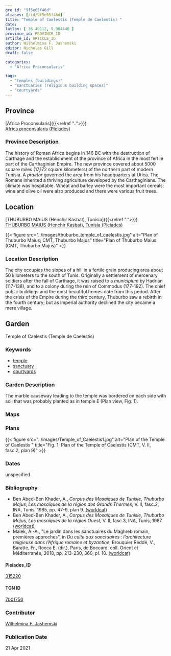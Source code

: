```yaml
---
gre_id: "9f5e65f46d"
aliases: [/id/9f5e65f46d]
title: "Temple of Caelestis (Temple de Caelestis) "
date:
latlon: [ 36.40112, 9.904448 ]
province_id: PROVINCE_ID
article_id: ARTICLE_ID
author: Wilhelmina F. Jashemski
editor: Nicholas Gill
draft: false

categories:
  - "Africa Proconsularis"

tags:
  - "temples (buildings)"
  - "sanctuaries (religious building spaces)"
  - "courtyards"
---
```


## Province
[Africa Proconsularis]({{<relref "..">}}) \
[Africa proconsularis (Pleiades)](https://pleiades.stoa.org/places/991341)

### Province Description

The history of Roman Africa begins in 146 BC with the destruction of Carthage and the establishment of the province of Africa in the most fertile part of the Carthaginian Empire. The new province covered about 5000 square miles (17,172 square kilometers) of the northern part of modern Tunisia. A *praetor* governed the area from his headquarters at Utica. The Romans inherited a thriving agriculture developed by the Carthaginians. The climate was hospitable. Wheat and barley were the most important cereals; wine and olive oil were also produced and there were various fruit trees.

## Location
[THUBURBO MAIUS (Henchir Kasbat), Tunisia]({{<relref ".">}}) \
[THUBURBO MAIUS (Henchir Kasbat), Tunisia (Pleiades)](https://pleiades.stoa.org/places/315220)



{{< figure src="../images/thuburbo_temple_of_caelestis.jpg" alt="Plan of Thuburbo Maius; CMT, Thuburbo Majus" title="Plan of Thuburbo Maius (CMT, Thuburbo Majus)" >}}

### Location Description

The city occupies the slopes of a hill in a fertile grain producing area about 50 kilometers to the south of Tunis. Originally a settlement of mercenary soldiers after the fall of Carthage, it was raised to a *municipium* by Hadrian (117-138), and to a colony during the rein of Commodus (177-192). The chief public buildings and the most beautiful homes date from this period. After the crisis of the Empire during the third century, Thuburbo saw a rebirth in the fourth century; but as imperial authority declined the city became a mere village.

## Garden

Temple of Caelestis (Temple de Caelestis)

### Keywords

- [temple](#)
- [sanctuary](#)
- [courtyards](http://vocab.getty.edu/page/aat/300004095)

### Garden Description

The marble causeway leading to the temple was bordered on each side with soil that was probably planted as in temple E (Plan view, Fig. 1).

### Maps

### Plans

{{< figure src="../images/Temple_of_Caelestis1.jpg" alt="Plan of the Temple of Caelestis " title="Fig. 1: Plan of the Temple of Caelestis (CMT, V. II, fasc.2, plan 9)" >}}

### Dates
unspecified

### Bibliography

*  Ben Abed-Ben Khader, A., *Corpus des Mosaïques de Tunisie*, *Thuburbo Majus*, *Les mosaïques de la région des Grands Thermes*, V. II, fasc.2, INA, Tunis, 1985, pp. 47-9, plan 9. [(worldcat)](http://www.worldcat.org/oclc/905765362)
* Ben Abed-Ben Khader, A., *Corpus des Mosaïques de Tunisie*, *Thuburbo Majus, Les mosaïques de la région Ouest*, V. II, fasc.3, INA, Tunis, 1987.[(worldcat)](http://www.worldcat.org/oclc/20058336)
*  Malek, A.-A., "Le jardin dans les sanctuaires du Maghreb romain, premières approches", in *Du culte aux sanctuaires : l’architecture religieuse dans l’Afrique romaine et byzantine*, Brouquier Reddé, V., Baratte, Fr.,  Rocca E. (dir.), Paris, de Boccard, coll. Orient et Méditerranée, 2018, pp. 213-230, 360, pl. 10. [(worldcat)](http://www.worldcat.org/oclc/1028897747)

#### Pleiades_ID

[315220](https://pleiades.stoa.org/places/315220)
#### TGN ID

[7001750](http://vocab.getty.edu/page/tgn/7001750)

### Contributor

[Wilhelmina F. Jashemski](http://worldcat.org/identities/lccn-n80037970/)

### Publication Date
21 Apr 2021
